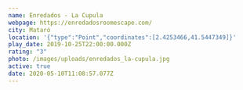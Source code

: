 ```yaml
---
name: Enredados - La Cupula
webpage: https://enredadosroomescape.com/
city: Mataró
location: '{"type":"Point","coordinates":[2.4253466,41.5447349]}'
play_date: 2019-10-25T22:00:00.000Z
rating: "3"
photo: /images/uploads/enredados_la-cupula.jpg
active: true
date: 2020-05-10T11:08:57.077Z
---
```

